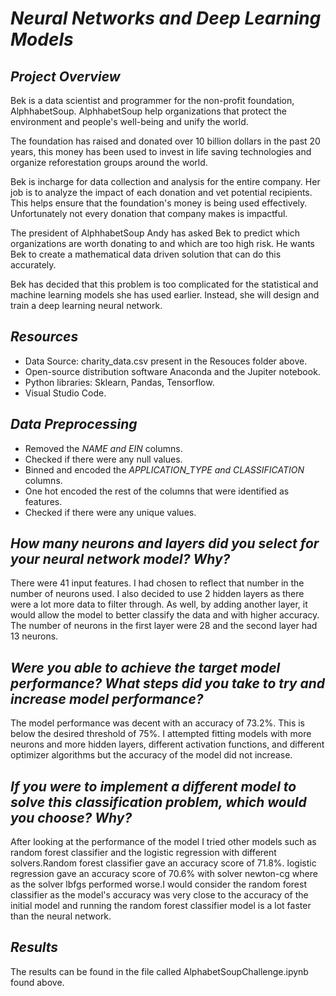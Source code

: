 # *Neural Networks and Deep Learning Models*

## *Project Overview*

Bek is a data scientist and programmer for the non-profit foundation, AlphhabetSoup. AlphhabetSoup help organizations that protect the environment and people's well-being and unify the world.

The foundation has raised and donated over 10 billion dollars in the past 20 years, this money has been used to invest in life saving technologies and organize reforestation groups around the world.

Bek is incharge for data collection and analysis for the entire company. Her job is to analyze the impact of each donation and vet potential recipients. This helps ensure that the foundation's money is being used effectively. Unfortunately not every donation that company makes is impactful.

The president of AlphhabetSoup Andy has asked Bek to predict which organizations are worth donating to and which are too high risk. He wants Bek to create a mathematical data driven solution that can do this accurately.

Bek has decided that this problem is too complicated for the statistical and machine learning models she has used earlier. Instead, she will design and train a deep learning neural network.

## *Resources*

* Data Source: charity_data.csv present in the      Resouces folder above.
* Open-source distribution software Anaconda and the Jupiter notebook.
* Python libraries: Sklearn, Pandas, Tensorflow.
* Visual Studio Code.

## *Data Preprocessing*

* Removed the *NAME and EIN* columns.
* Checked if there were any null values.
* Binned and encoded the *APPLICATION_TYPE and CLASSIFICATION*  columns.
* One hot encoded the rest of the columns that were identified as features.
* Checked if there were any unique values.

## *How many neurons and layers did you select for your neural network model? Why?*

There were 41 input features. I had chosen to reflect that number in the number of neurons used. I also decided to use 2 hidden layers as there were a lot more data to filter through. As well, by adding another layer, it would allow the model to better classify the data and with higher accuracy. The number of neurons in the first layer were 28 and the second layer had 13 neurons.

## *Were you able to achieve the target model performance? What steps did you take to try and increase model performance?*

The model performance was decent with an  accuracy of 73.2%. This is below the desired threshold of 75%. I attempted fitting models with more neurons and more hidden layers, different activation functions, and different optimizer algorithms but the accuracy of the model did not increase. 

##  *If you were to implement a different model to solve this classification problem, which would you choose? Why?* 

After looking at the performance of the model I tried other models such as random forest classifier and the logistic regression with different solvers.Random forest classifier gave an accuracy score of 71.8%. logistic regression gave an accuracy score of 70.6% with solver newton-cg where as the solver lbfgs performed worse.I would consider the random forest classifier as the model's accuracy was very close to the accuracy of the initial model and running the random forest classifier model is a lot faster than the neural network.

## *Results*

The results can be found in the file called AlphabetSoupChallenge.ipynb found above. 